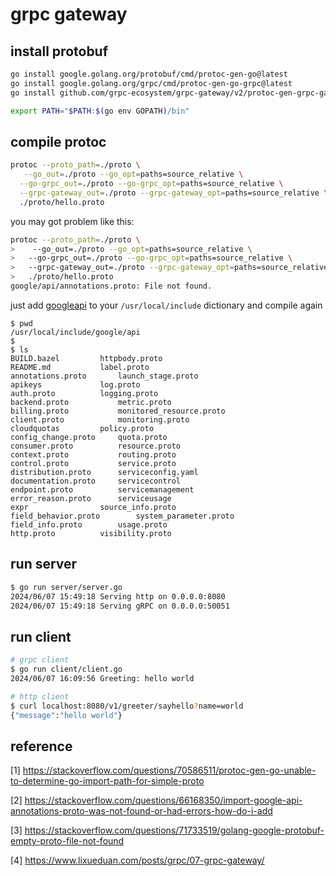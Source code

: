 # grpc gateway


## install protobuf
```bash
go install google.golang.org/protobuf/cmd/protoc-gen-go@latest
go install google.golang.org/grpc/cmd/protoc-gen-go-grpc@latest
go install github.com/grpc-ecosystem/grpc-gateway/v2/protoc-gen-grpc-gateway@latest

export PATH="$PATH:$(go env GOPATH)/bin"
```


## compile protoc
```bash
protoc --proto_path=./proto \
   --go_out=./proto --go_opt=paths=source_relative \
  --go-grpc_out=./proto --go-grpc_opt=paths=source_relative \
  --grpc-gateway_out=./proto --grpc-gateway_opt=paths=source_relative \
  ./proto/hello.proto
```

you may got problem like this:
```bash
protoc --proto_path=./proto \
>    --go_out=./proto --go_opt=paths=source_relative \
>   --go-grpc_out=./proto --go-grpc_opt=paths=source_relative \
>   --grpc-gateway_out=./proto --grpc-gateway_opt=paths=source_relative \
>   ./proto/hello.proto
google/api/annotations.proto: File not found.
```
just add [googleapi](https://github.com/googleapis/googleapis/tree/master/google/api) to your `/usr/local/include` dictionary and compile again
```
$ pwd
/usr/local/include/google/api
$
$ ls
BUILD.bazel			httpbody.proto
README.md			label.proto
annotations.proto		launch_stage.proto
apikeys				log.proto
auth.proto			logging.proto
backend.proto			metric.proto
billing.proto			monitored_resource.proto
client.proto			monitoring.proto
cloudquotas			policy.proto
config_change.proto		quota.proto
consumer.proto			resource.proto
context.proto			routing.proto
control.proto			service.proto
distribution.proto		serviceconfig.yaml
documentation.proto		servicecontrol
endpoint.proto			servicemanagement
error_reason.proto		serviceusage
expr				source_info.proto
field_behavior.proto		system_parameter.proto
field_info.proto		usage.proto
http.proto			visibility.proto
```

## run server
```bash
$ go run server/server.go
2024/06/07 15:49:18 Serving http on 0.0.0.0:8080
2024/06/07 15:49:18 Serving gRPC on 0.0.0.0:50051
```

## run client
```bash
# grpc client
$ go run client/client.go
2024/06/07 16:09:56 Greeting: hello world

# http client
$ curl localhost:8080/v1/greeter/sayhello?name=world
{"message":"hello world"}
```

## reference
[1] https://stackoverflow.com/questions/70586511/protoc-gen-go-unable-to-determine-go-import-path-for-simple-proto

[2] https://stackoverflow.com/questions/66168350/import-google-api-annotations-proto-was-not-found-or-had-errors-how-do-i-add

[3] https://stackoverflow.com/questions/71733519/golang-google-protobuf-empty-proto-file-not-found

[4] https://www.lixueduan.com/posts/grpc/07-grpc-gateway/